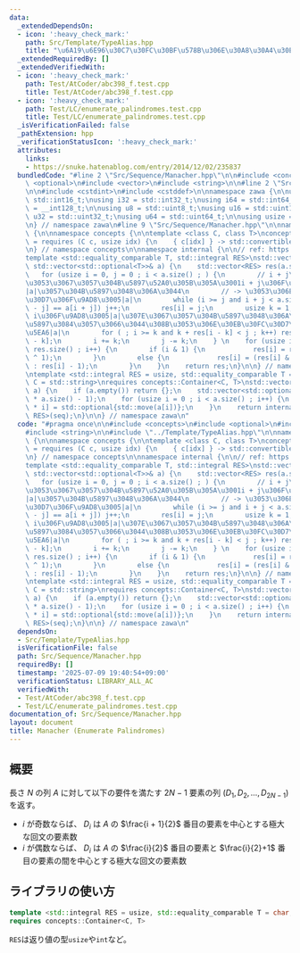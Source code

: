 ```yaml
---
data:
  _extendedDependsOn:
  - icon: ':heavy_check_mark:'
    path: Src/Template/TypeAlias.hpp
    title: "\u6A19\u6E96\u30C7\u30FC\u30BF\u578B\u306E\u30A8\u30A4\u30EA\u30A2\u30B9"
  _extendedRequiredBy: []
  _extendedVerifiedWith:
  - icon: ':heavy_check_mark:'
    path: Test/AtCoder/abc398_f.test.cpp
    title: Test/AtCoder/abc398_f.test.cpp
  - icon: ':heavy_check_mark:'
    path: Test/LC/enumerate_palindromes.test.cpp
    title: Test/LC/enumerate_palindromes.test.cpp
  _isVerificationFailed: false
  _pathExtension: hpp
  _verificationStatusIcon: ':heavy_check_mark:'
  attributes:
    links:
    - https://snuke.hatenablog.com/entry/2014/12/02/235837
  bundledCode: "#line 2 \"Src/Sequence/Manacher.hpp\"\n\n#include <concepts>\n#include\
    \ <optional>\n#include <vector>\n#include <string>\n\n#line 2 \"Src/Template/TypeAlias.hpp\"\
    \n\n#include <cstdint>\n#include <cstddef>\n\nnamespace zawa {\n\nusing i16 =\
    \ std::int16_t;\nusing i32 = std::int32_t;\nusing i64 = std::int64_t;\nusing i128\
    \ = __int128_t;\n\nusing u8 = std::uint8_t;\nusing u16 = std::uint16_t;\nusing\
    \ u32 = std::uint32_t;\nusing u64 = std::uint64_t;\n\nusing usize = std::size_t;\n\
    \n} // namespace zawa\n#line 9 \"Src/Sequence/Manacher.hpp\"\n\nnamespace zawa\
    \ {\n\nnamespace concepts {\n\ntemplate <class C, class T>\nconcept Container\
    \ = requires (C c, usize idx) {\n    { c[idx] } -> std::convertible_to<T>;\n};\n\
    \n} // namespace concepts\n\nnamespace internal {\n\n// ref: https://snuke.hatenablog.com/entry/2014/12/02/235837\n\
    template <std::equality_comparable T, std::integral RES>\nstd::vector<RES> Manacher(const\
    \ std::vector<std::optional<T>>& a) {\n    std::vector<RES> res(a.size());\n \
    \   for (usize i = 0, j = 0 ; i < a.size() ; ) {\n        // i + j\u306F\u3053\
    \u3053\u3067\u3057\u304B\u5897\u52A0\u305B\u305A\u3001i + j\u306F\u9AD8\u3005\
    |a|\u3057\u304B\u5897\u3048\u306A\u3044\n        // -> \u3053\u306E\u30EB\u30FC\
    \u30D7\u306F\u9AD8\u3005|a|\n        while (i >= j and i + j < a.size() and a[i\
    \ - j] == a[i + j]) j++;\n        res[i] = j;\n        usize k = 1;\n        //\
    \ i\u306F\u9AD8\u3005|a|\u307E\u3067\u3057\u304B\u5897\u3048\u306A\u3044->k\u3092\
    \u5897\u3084\u3057\u3066\u3044\u308B\u3053\u306E\u30EB\u30FC\u30D7\u306F\u4E01\
    \u5EA6|a|\n        for ( ; i >= k and k + res[i - k] < j ; k++) res[i + k] = res[i\
    \ - k];\n        i += k;\n        j -= k;\n    } \n    for (usize i = 0 ; i <\
    \ res.size() ; i++) {\n        if (i & 1) {\n            res[i] = res[i] & (res[i]\
    \ ^ 1);\n        }\n        else {\n            res[i] = (res[i] & 1 ? res[i]\
    \ : res[i] - 1);\n        }\n    }\n    return res;\n}\n\n} // namespace internal\n\
    \ntemplate <std::integral RES = usize, std::equality_comparable T = char, class\
    \ C = std::string>\nrequires concepts::Container<C, T>\nstd::vector<RES> Manacher(C\
    \ a) {\n    if (a.empty()) return {};\n    std::vector<std::optional<T>> seq(2\
    \ * a.size() - 1);\n    for (usize i = 0 ; i < a.size() ; i++) {\n        seq[2\
    \ * i] = std::optional{std::move(a[i])};\n    }\n    return internal::Manacher<T,\
    \ RES>(seq);\n}\n\n} // namespace zawa\n"
  code: "#pragma once\n\n#include <concepts>\n#include <optional>\n#include <vector>\n\
    #include <string>\n\n#include \"../Template/TypeAlias.hpp\"\n\nnamespace zawa\
    \ {\n\nnamespace concepts {\n\ntemplate <class C, class T>\nconcept Container\
    \ = requires (C c, usize idx) {\n    { c[idx] } -> std::convertible_to<T>;\n};\n\
    \n} // namespace concepts\n\nnamespace internal {\n\n// ref: https://snuke.hatenablog.com/entry/2014/12/02/235837\n\
    template <std::equality_comparable T, std::integral RES>\nstd::vector<RES> Manacher(const\
    \ std::vector<std::optional<T>>& a) {\n    std::vector<RES> res(a.size());\n \
    \   for (usize i = 0, j = 0 ; i < a.size() ; ) {\n        // i + j\u306F\u3053\
    \u3053\u3067\u3057\u304B\u5897\u52A0\u305B\u305A\u3001i + j\u306F\u9AD8\u3005\
    |a|\u3057\u304B\u5897\u3048\u306A\u3044\n        // -> \u3053\u306E\u30EB\u30FC\
    \u30D7\u306F\u9AD8\u3005|a|\n        while (i >= j and i + j < a.size() and a[i\
    \ - j] == a[i + j]) j++;\n        res[i] = j;\n        usize k = 1;\n        //\
    \ i\u306F\u9AD8\u3005|a|\u307E\u3067\u3057\u304B\u5897\u3048\u306A\u3044->k\u3092\
    \u5897\u3084\u3057\u3066\u3044\u308B\u3053\u306E\u30EB\u30FC\u30D7\u306F\u4E01\
    \u5EA6|a|\n        for ( ; i >= k and k + res[i - k] < j ; k++) res[i + k] = res[i\
    \ - k];\n        i += k;\n        j -= k;\n    } \n    for (usize i = 0 ; i <\
    \ res.size() ; i++) {\n        if (i & 1) {\n            res[i] = res[i] & (res[i]\
    \ ^ 1);\n        }\n        else {\n            res[i] = (res[i] & 1 ? res[i]\
    \ : res[i] - 1);\n        }\n    }\n    return res;\n}\n\n} // namespace internal\n\
    \ntemplate <std::integral RES = usize, std::equality_comparable T = char, class\
    \ C = std::string>\nrequires concepts::Container<C, T>\nstd::vector<RES> Manacher(C\
    \ a) {\n    if (a.empty()) return {};\n    std::vector<std::optional<T>> seq(2\
    \ * a.size() - 1);\n    for (usize i = 0 ; i < a.size() ; i++) {\n        seq[2\
    \ * i] = std::optional{std::move(a[i])};\n    }\n    return internal::Manacher<T,\
    \ RES>(seq);\n}\n\n} // namespace zawa\n"
  dependsOn:
  - Src/Template/TypeAlias.hpp
  isVerificationFile: false
  path: Src/Sequence/Manacher.hpp
  requiredBy: []
  timestamp: '2025-07-09 19:40:54+09:00'
  verificationStatus: LIBRARY_ALL_AC
  verifiedWith:
  - Test/AtCoder/abc398_f.test.cpp
  - Test/LC/enumerate_palindromes.test.cpp
documentation_of: Src/Sequence/Manacher.hpp
layout: document
title: Manacher (Enumerate Palindromes)
---
```


## 概要

長さ $N$ の列 $A$ に対して以下の要件を満たす $2N - 1$ 要素の列 $(D_1, D_2, \dots, D_{2N - 1})$ を返す。

- $i$ が奇数ならば、 $D_i$ は $A$ の $\frac{i + 1}{2}$ 番目の要素を中心とする極大な回文の要素数
- $i$ が偶数ならば、 $D_i$ は $A$ の $\frac{i}{2}$ 番目の要素と $\frac{i}{2}+1$ 番目の要素の間を中心とする極大な回文の要素数

## ライブラリの使い方

```cpp
template <std::integral RES = usize, std::equality_comparable T = char, class C = std::string>
requires concepts::Container<C, T>
```

`RES`は返り値の型`usize`や`int`など。
